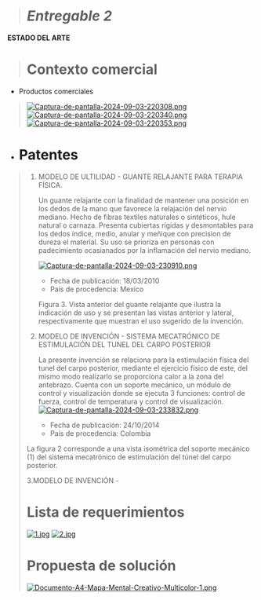 > # *Entregable 2*
>
 **ESTADO DEL ARTE**
>
> # **Contexto comercial**
>
- Productos comerciales
> [![Captura-de-pantalla-2024-09-03-220308.png](https://i.postimg.cc/GmSkX4sR/Captura-de-pantalla-2024-09-03-220308.png)](https://postimg.cc/yDcgdYPp)
> [![Captura-de-pantalla-2024-09-03-220340.png](https://i.postimg.cc/m2mMrPj9/Captura-de-pantalla-2024-09-03-220340.png)](https://postimg.cc/zVR3tX9D)
> [![Captura-de-pantalla-2024-09-03-220353.png](https://i.postimg.cc/T3SDrBZY/Captura-de-pantalla-2024-09-03-220353.png)](https://postimg.cc/21QyY9kP)
>
- # Patentes
> 1. MODELO DE ULTILIDAD - GUANTE RELAJANTE PARA TERAPIA FÍSICA.
> 
>    Un guante relajante con la finalidad de mantener una posición en los dedos de la mano que favorece la relajación del nervio mediano. Hecho de fibras textiles naturales o sintéticos, hule natural o carnaza.
>    Presenta cubiertas rígidas y desmontables para los dedos índice, medio, anular y meñique con precision de dureza el material.
>    Su uso se prioriza en personas con padecimiento ocasianados por la inflamación del nervio mediano.
>    
>    [![Captura-de-pantalla-2024-09-03-230910.png](https://i.postimg.cc/Bb7qrP95/Captura-de-pantalla-2024-09-03-230910.png)](https://postimg.cc/9wT5TMfz)
>    
>    - Fecha de publicación: 18/03/2010
>    - País de procedencia: Mexico
>    
>    Figura 3. Vista anterior del guante relajante que ilustra la indicación de uso y se presentan las vistas anterior y lateral, respectivamente que muestran el uso sugerido de la invención.
>    
> 3. MODELO DE INVENCIÓN - SISTEMA MECATRÓNICO DE ESTIMULACIÓN DEL TUNEL DEL CARPO POSTERIOR
>    
>    La presente invención se relaciona para la estimulación física del tunel del carpo posterior, mediante el ejercicio físico de este, del mismo modo realizarlo se proporciona calor a la zona
>    del antebrazo. Cuenta con un soporte mecánico, un módulo de control y visualización donde se ejecuta 3 funciones: control de fuerza, control de temperatura y control de visualización.
>    [![Captura-de-pantalla-2024-09-03-233832.png](https://i.postimg.cc/7P50L3by/Captura-de-pantalla-2024-09-03-233832.png)](https://postimg.cc/Z0hC7yrf)
>    
>    - Fecha de publicación: 24/10/2014
>    - País de procedencia: Colombia
>    
>   La figura 2 corresponde a una vista isométrica del soporte mecánico (1) del sistema mecatrónico de estimulación del túnel del carpo posterior.
> 
> 3.MODELO DE INVENCIÓN - 
> # **Lista de requerimientos**
>
>[![1.jpg](https://i.postimg.cc/L6QYpr4B/1.jpg)](https://postimg.cc/7f7Y1t2f)
>[![2.jpg](https://i.postimg.cc/d1FD6Fnv/2.jpg)](https://postimg.cc/cKDs1VV5)
>
> # **Propuesta de solución**
> 
> [![Documento-A4-Mapa-Mental-Creativo-Multicolor-1.png](https://i.postimg.cc/HLM5LnwQ/Documento-A4-Mapa-Mental-Creativo-Multicolor-1.png)](https://postimg.cc/Z9T07TDR)
> 




